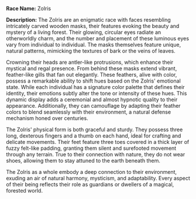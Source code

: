 **Race Name:** Zolris

**Description:**
The Zolris are an enigmatic race with faces resembling intricately carved wooden masks, their features evoking the beauty and mystery of a living forest. Their glowing, circular eyes radiate an otherworldly charm, and the number and placement of these luminous eyes vary from individual to individual. The masks themselves feature unique, natural patterns, mimicking the textures of bark or the veins of leaves.

Crowning their heads are antler-like protrusions, which enhance their mystical and regal presence. From behind these masks extend vibrant, feather-like gills that fan out elegantly. These feathers, alive with color, possess a remarkable ability to shift hues based on the Zolris' emotional state. While each individual has a signature color palette that defines their identity, their emotions subtly alter the tone or intensity of these hues. This dynamic display adds a ceremonial and almost hypnotic quality to their appearance. Additionally, they can camouflage by adapting their feather colors to blend seamlessly with their environment, a natural defense mechanism honed over centuries.

The Zolris' physical form is both graceful and sturdy. They possess three long, dexterous fingers and a thumb on each hand, ideal for crafting and delicate movements. Their feet feature three toes covered in a thick layer of fuzzy felt-like padding, granting them silent and surefooted movement through any terrain. True to their connection with nature, they do not wear shoes, allowing them to stay attuned to the earth beneath them.

The Zolris as a whole embody a deep connection to their environment, exuding an air of natural harmony, mysticism, and adaptability. Every aspect of their being reflects their role as guardians or dwellers of a magical, forested world.